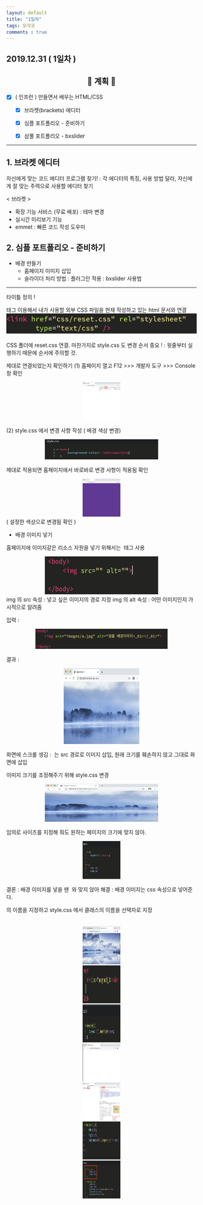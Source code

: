 ```yaml
---
layout: default
title: "1일차"
tags: 모각코
comments : true
---
```


## 2019.12.31 ( 1일차 )

## <center>📝 계획 📝</center>  

- [x] ( 인프런 ) 만들면서 배우는 HTML/CSS
    - [x] 브라켓(brackets) 에디터
    - [x] 심플 포트폴리오 - 준비하기
    - [x] 삼풀 포트폴리오 - bxslider


***

## 1. 브라켓 에디터
자신에게 맞는 코드 에디터 프로그램 찾기! : 각 에디터의 특징, 사용 방법 달라, 자신에게 잘 맞는 주력으로 사용할 에디터 찾기

< 브라켓 >
- 확장 기능 서비스 (무료 배포) : 테마 변경
- 실시간 미리보기 기능
- emmet : 빠른 코드 작성 도우미

## 2. 심플 포트폴리오 - 준비하기
- 배경 만들기
    - 홈페이지 이미지 삽입
    - 슬라이더 처리 방법 : 플러그인 적용 : bxslider 사용법

***
타이틀 정의 !  
<link> 태그 이용해서 내가 사용할 외부 CSS 파일을 현재 작성하고 있는 html 문서와 연결

<center><img src="https://github.com/DobiIsFree/DobiIsFree.github.io/blob/master/photos/day1/photo1.jpeg?raw=true" width="523" height="53"></center>

<br>
CSS 폴더에 reset.css 연결. 마찬가지로 style.css 도 변경  
순서 중요 ! : 윗줄부터 실행하기 때문에 순서에 주의할 것.

제대로 연결되었는지 확인하기
(1) 홈페이지 열고 F12 >>> 개발자 도구 >>> Console 창 확인  
<center><img src="https://github.com/DobiIsFree/DobiIsFree.github.io/blob/master/photos/day1/photo2.jpeg?raw=true" width="100" height="100"></center>

(2) style.css 에서 변경 사항 작성 ( 배경 색상 변경)
<center><img src="https://github.com/DobiIsFree/DobiIsFree.github.io/blob/master/photos/day1/photo3.jpeg?raw=true" width="300" height="53"></center>

제대로 적용되면 홈페이지에서 바로바로 변경 사항이 적용됨 확인
<center><img src="https://github.com/DobiIsFree/DobiIsFree.github.io/blob/master/photos/day1/photo4.jpeg?raw=true" width="100" height="100"></center>
( 설정한 색상으로 변경됨 확인 )

- 배경 이미지 넣기

홈페이지에 이미지같은 리소스 자원을 넣기 위해서는 <img> 태그 사용
<center><img src="https://github.com/DobiIsFree/DobiIsFree.github.io/blob/master/photos/day1/photo5.jpeg?raw=true" width="300" height="100"></center>
img 의 src 속성 : 넣고 싶은 이미지의 경로 지정  
img 의 alt 속성 : 어떤 이미지인지 가시적으로 알려줌  

입력 : 
<center><img src="https://github.com/DobiIsFree/DobiIsFree.github.io/blob/master/photos/day1/photo6.jpeg?raw=true" width="350" height="53"></center>

결과 : 
<center><img src="https://github.com/DobiIsFree/DobiIsFree.github.io/blob/master/photos/day1/photo7.jpeg?raw=true" width="200" height="200"></center>

화면에 스크롤 생김 : <img> 는 src 경로로 이미지 삽입, 원래 크기를 훼손하지 않고 그대로 화면에 삽입  

이미지 크기를 조정해주기 위해 style.css 변경  
<center><img src="https://github.com/DobiIsFree/DobiIsFree.github.io/blob/master/photos/day1/photo7.jpeg?raw=true" width="300" height="100"></center>

임의로 사이즈를 지정해 줘도 원하는 페이지의 크기에 맞지 않아.
<center><img src="https://github.com/DobiIsFree/DobiIsFree.github.io/blob/master/photos/day1/photo8.jpeg?raw=true" width="100" height="100"></center>

결론 : 배경 이미지를 넣을 땐 <img> 와 맞지 않아
    해결 : 배경 이미지는 css 속성으로 넣어준다.

<div class> 의 이름을 지정하고 style.css 에서 클래스의 이름을 선택자로 지정

<br>
<br>
<br>



<center><img src="https://github.com/DobiIsFree/DobiIsFree.github.io/blob/master/photos/day1/photo9.jpeg?raw=true" width="100" height="100"></center>
<center><img src="https://github.com/DobiIsFree/DobiIsFree.github.io/blob/master/photos/day1/photo10.jpeg?raw=true" width="100" height="100"></center>
<center><img src="https://github.com/DobiIsFree/DobiIsFree.github.io/blob/master/photos/day1/photo11.jpeg?raw=true" width="100" height="100"></center>
<center><img src="https://github.com/DobiIsFree/DobiIsFree.github.io/blob/master/photos/day1/photo12.jpeg?raw=true" width="100" height="100"></center>
<center><img src="https://github.com/DobiIsFree/DobiIsFree.github.io/blob/master/photos/day1/photo13.jpeg?raw=true" width="100" height="100"></center>
<center><img src="https://github.com/DobiIsFree/DobiIsFree.github.io/blob/master/photos/day1/photo14.jpeg?raw=true" width="100" height="100"></center>
<center><img src="https://github.com/DobiIsFree/DobiIsFree.github.io/blob/master/photos/day1/photo15.jpeg?raw=true" width="100" height="100"></center>

<br>


